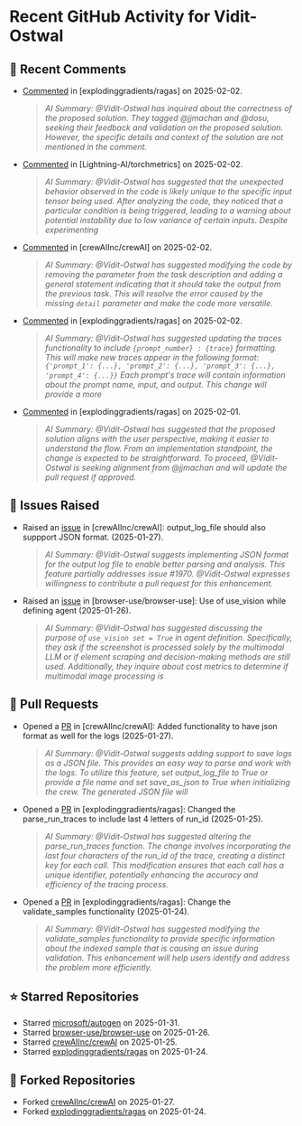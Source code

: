# Recent GitHub Activity for Vidit-Ostwal

## 💬 Recent Comments
- [Commented](https://github.com/explodinggradients/ragas/issues/1868#issuecomment-2629482947) in [explodinggradients/ragas] on 2025-02-02.
  > *AI Summary: @Vidit-Ostwal has inquired about the correctness of the proposed solution. They tagged @jjmachan and @dosu, seeking their feedback and validation on the proposed solution. However, the specific details and context of the solution are not mentioned in the comment.*
- [Commented](https://github.com/Lightning-AI/torchmetrics/issues/2920#issuecomment-2629456251) in [Lightning-AI/torchmetrics] on 2025-02-02.
  > *AI Summary: @Vidit-Ostwal has suggested that the unexpected behavior observed in the code is likely unique to the specific input tensor being used. After analyzing the code, they noticed that a particular condition is being triggered, leading to a warning about potential instability due to low variance of certain inputs. Despite experimenting*
- [Commented](https://github.com/crewAIInc/crewAI/issues/1977#issuecomment-2629395843) in [crewAIInc/crewAI] on 2025-02-02.
  > *AI Summary: @Vidit-Ostwal has suggested modifying the code by removing the parameter from the task description and adding a general statement indicating that it should take the output from the previous task. This will resolve the error caused by the missing `detail` parameter and make the code more versatile.*
- [Commented](https://github.com/explodinggradients/ragas/pull/1880#issuecomment-2629385607) in [explodinggradients/ragas] on 2025-02-02.
  > *AI Summary: @Vidit-Ostwal has suggested updating the traces functionality to include `{prompt_number} : {trace}` formatting. This will make new traces appear in the following format: `{'prompt_1': {...}, 'prompt_2': {...}, 'prompt_3': {...}, 'prompt_4': {...}}` Each prompt's trace will contain information about the prompt name, input, and output. This change will provide a more*
- [Commented](https://github.com/explodinggradients/ragas/issues/1871#issuecomment-2628965465) in [explodinggradients/ragas] on 2025-02-01.
  > *AI Summary: @Vidit-Ostwal has suggested that the proposed solution aligns with the user perspective, making it easier to understand the flow. From an implementation standpoint, the change is expected to be straightforward. To proceed, @Vidit-Ostwal is seeking alignment from @jjmachan and will update the pull request if approved.*

## 🐛 Issues Raised
- Raised an [issue](https://github.com/crewAIInc/crewAI/issues/1984) in [crewAIInc/crewAI]: output_log_file should also suppport JSON format. (2025-01-27).
  > *AI Summary: @Vidit-Ostwal suggests implementing JSON format for the output log file to enable better parsing and analysis. This feature partially addresses issue #1970. @Vidit-Ostwal expresses willingness to contribute a pull request for this enhancement.*
- Raised an [issue](https://github.com/browser-use/browser-use/issues/407) in [browser-use/browser-use]: Use of use_vision while defining agent (2025-01-26).
  > *AI Summary: @Vidit-Ostwal has suggested discussing the purpose of `use_vision set = True` in agent definition. Specifically, they ask if the screenshot is processed solely by the multimodal LLM or if element scraping and decision-making methods are still used. Additionally, they inquire about cost metrics to determine if multimodal image processing is*

## 🚀 Pull Requests
- Opened a [PR](https://github.com/crewAIInc/crewAI/pull/1985) in [crewAIInc/crewAI]: Added functionality to have json format as well for the logs (2025-01-27).
  > *AI Summary: @Vidit-Ostwal suggests adding support to save logs as a JSON file. This provides an easy way to parse and work with the logs. To utilize this feature, set output_log_file to True or provide a file name and set save_as_json to True when initializing the crew. The generated JSON file will*
- Opened a [PR](https://github.com/explodinggradients/ragas/pull/1880) in [explodinggradients/ragas]: Changed the parse_run_traces to include last 4 letters of run_id (2025-01-25).
  > *AI Summary: @Vidit-Ostwal has suggested altering the parse_run_traces function. The change involves incorporating the last four characters of the run_id of the trace, creating a distinct key for each call. This modification ensures that each call has a unique identifier, potentially enhancing the accuracy and efficiency of the tracing process.*
- Opened a [PR](https://github.com/explodinggradients/ragas/pull/1879) in [explodinggradients/ragas]: Change the validate_samples functionality (2025-01-24).
  > *AI Summary: @Vidit-Ostwal has suggested modifying the validate_samples functionality to provide specific information about the indexed sample that is causing an issue during validation. This enhancement will help users identify and address the problem more efficiently.*

## ⭐ Starred Repositories
- Starred [microsoft/autogen](https://github.com/microsoft/autogen) on 2025-01-31.
- Starred [browser-use/browser-use](https://github.com/browser-use/browser-use) on 2025-01-26.
- Starred [crewAIInc/crewAI](https://github.com/crewAIInc/crewAI) on 2025-01-25.
- Starred [explodinggradients/ragas](https://github.com/explodinggradients/ragas) on 2025-01-24.

## 🍴 Forked Repositories
- Forked [crewAIInc/crewAI](https://github.com/Vidit-Ostwal/crewAI) on 2025-01-27.
- Forked [explodinggradients/ragas](https://github.com/Vidit-Ostwal/ragas) on 2025-01-24.

